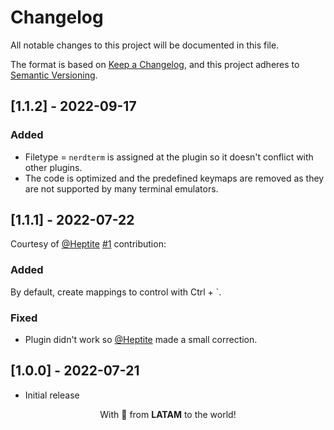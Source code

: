 # Changelog

All notable changes to this project will be documented in this file.

The format is based on [Keep a Changelog](https://keepachangelog.com/en/1.0.0/), and this project adheres to [Semantic Versioning](https://semver.org/spec/v2.0.0.html).

## [1.1.2] - 2022-09-17

### Added

- Filetype = `nerdterm` is assigned at the plugin so it doesn't conflict with other plugins.
- The code is optimized and the predefined keymaps are removed as they are not supported by many terminal emulators.

## [1.1.1] - 2022-07-22

Courtesy of [@Heptite](https://github.com/Heptite) [#1](https://github.com/wuelnerdotexe/nerdterm/pull/1) contribution:

### Added

By default, create mappings to control with Ctrl + `.

### Fixed

- Plugin didn't work so [@Heptite](https://github.com/Heptite) made a small correction.

## [1.0.0] - 2022-07-21

- Initial release

<p align="center">With 💖 from <strong>LATAM</strong> to the world!</p>
